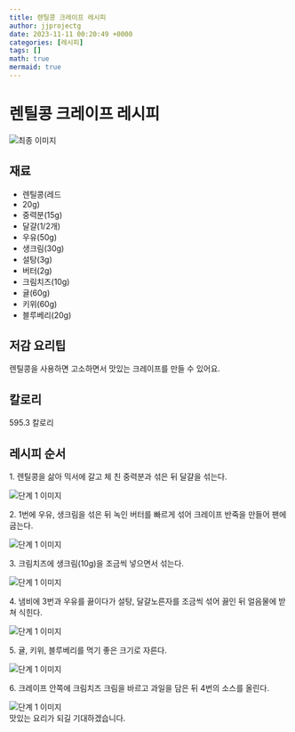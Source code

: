 ```yaml
---
title: 렌틸콩 크레이프 레시피
author: jjprojectg
date: 2023-11-11 00:20:49 +0000
categories: [레시피]
tags: []
math: true
mermaid: true
---
```

<meta name="og:type" content="website"/>
<meta charset="UTF-8"/>
<div class="header">
  <h1>렌틸콩 크레이프 레시피</h1>
</div>

<div class="container my-4">
  <div class="row">
    <div class="col-12 col-md-6">
      <div class="recipe-image">
        <img src="http://www.foodsafetykorea.go.kr/uploadimg/cook/10_01117_2.png" class="step-image" alt="최종 이미지"/>
      </div>
    </div>
    <div class="col-12 col-md-6">
      <div class="ingredients">
        <h2>재료</h2>
        <ul class="card">
          <li> 렌틸콩(레드 </li>
          <li>  20g) </li>
          <li>  중력분(15g) </li>
          <li> 달걀(1/2개) </li>
          <li>  우유(50g) </li>
          <li>  생크림(30g) </li>
          <li> 설탕(3g) </li>
          <li>  버터(2g) </li>
          <li>  크림치즈(10g) </li>
          <li> 귤(60g) </li>
          <li>  키위(60g) </li>
          <li>  블루베리(20g) </li>
</ul>
      </div>
    </div>
    <div class="col-12 col-md-6">
      <div class="ingredients">
        <h2>저감 요리팁</h2>
        <div class="card"> 
          <p>
            렌틸콩을 사용하면 고소하면서 맛있는 크레이프를 만들 수 있어요.
          </p>
        </div>
      </div>
      <div class="ingredients">
        <h2>칼로리</h2>
        <div class="card"> 
          <p>
            595.3 칼로리
          </p>
        </div>
      </div>
    </div>
  </div>

  <h2 class="my-4">레시피 순서</h2>
  <div class="card recipe-card">
    <div class="card-body recipe-step">
      <p class="card-text step-description">1. 렌틸콩을 삶아 믹서에 갈고 체 친 중력분과 섞은 뒤 달걀을 섞는다.</p>
      <img src="http://www.foodsafetykorea.go.kr/uploadimg/cook/20_01117_1.JPG" alt="단계 1 이미지" class="step-image"/>
    </div>
  </div>
  <div class="card recipe-card">
    <div class="card-body recipe-step">
      <p class="card-text step-description">2. 1번에 우유, 생크림을 섞은 뒤 녹인 버터를 빠르게 섞어 크레이프 반죽을 만들어 팬에 굽는다.</p>
      <img src="http://www.foodsafetykorea.go.kr/uploadimg/cook/20_01117_2.JPG" alt="단계 1 이미지" class="step-image"/>
    </div>
  </div>
  <div class="card recipe-card">
    <div class="card-body recipe-step">
      <p class="card-text step-description">3. 크림치즈에 생크림(10g)을 조금씩 넣으면서 섞는다.</p>
      <img src="http://www.foodsafetykorea.go.kr/uploadimg/cook/20_01117_3.JPG" alt="단계 1 이미지" class="step-image"/>
    </div>
  </div>
  <div class="card recipe-card">
    <div class="card-body recipe-step">
      <p class="card-text step-description">4. 냄비에 3번과 우유를 끓이다가 설탕, 달걀노른자를 조금씩 섞어 끓인 뒤 얼음물에 받쳐 식힌다.</p>
      <img src="http://www.foodsafetykorea.go.kr/uploadimg/cook/20_01117_4.JPG" alt="단계 1 이미지" class="step-image"/>
    </div>
  </div>
  <div class="card recipe-card">
    <div class="card-body recipe-step">
      <p class="card-text step-description">5. 귤, 키위, 블루베리를 먹기 좋은 크기로 자른다.</p>
      <img src="http://www.foodsafetykorea.go.kr/uploadimg/cook/20_01117_5.JPG" alt="단계 1 이미지" class="step-image"/>
    </div>
  </div>
  <div class="card recipe-card">
    <div class="card-body recipe-step">
      <p class="card-text step-description">6. 크레이프 안쪽에 크림치즈 크림을 바르고 과일을 담은 뒤 4번의 소스를 올린다.</p>
      <img src="http://www.foodsafetykorea.go.kr/uploadimg/cook/20_01117_6.JPG" alt="단계 1 이미지" class="step-image"/>
    </div>
  </div>

</div>
맛있는 요리가 되길 기대하겠습니다.
